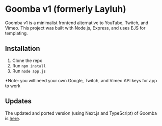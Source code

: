 # Goomba v1 (formerly Layluh)

Goomba v1 is a minimalist frontend alternative to YouTube, Twitch, and Vimeo. This project was built with Node.js, Express, and uses EJS for templating.  

## Installation

1. Clone the repo  
2. Run `npm install`  
3. Run `node app.js`  

*Note: you will need your own Google, Twitch, and Vimeo API keys for app to work

## Updates
The updated and ported version (using Next.js and TypeScript) of Goomba is [here](https://github.com/gguev/goomba-v2). 
